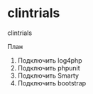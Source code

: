 # clintrials
clintrials

План
1. Подключить log4php
2. Подключить phpunit
3. Подключить Smarty
4. Подключить bootstrap

